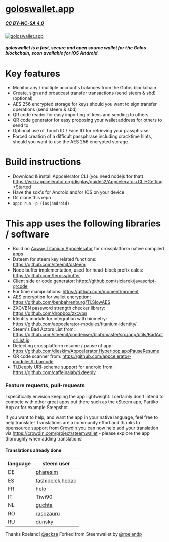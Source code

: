 # [goloswallet.app](https://goloswallet.app)
##### [CC BY-NC-SA 4.0](https://creativecommons.org/licenses/by-nc-sa/4.0/)

[![goloswallet.app](https://steemwallet.app/images/social_fb.jpg)](https://steemwallet.app)

##### goloswallet is a fast, secure and open source wallet for the Golos blockchain, soon available for iOS Android.

# Key features
  - Monitor any / multiple account's balances from the Golos blockchain
  - Create, sign and broadcast transfer transactions (send steem & sbd) (optional)
  - AES 256 encrypted storage for keys should you want to sign transfer operations (send steem & sbd)
  - QR code reader for easy importing of keys and sending to others
  - QR code generator for easy proposing your wallet address for others to send to
  - Optional use of Touch ID / Face ID for retrieving your passphrase
  - Forced creation of a difficult passphrase including cracktime hints, should you want to use the AES 256 encrypted storage.

# Build instructions
  - Download & install Appcelerator CLI (you need nodejs for that): https://wiki.appcelerator.org/display/guides2/Appcelerator+CLI+Getting+Started
  - Have the sdk's for Android and/or IOS on your device
  - Git clone this repo
  - `appc run -p (ios|android)`


# This app uses the following libraries / software
  - Build on [Axway Titanium Appcelerator](https://github.com/appcelerator/titanium_mobile) for crossplatform native compiled apps
  - Dsteem for steem key related functions: https://github.com/steemit/dsteem
  - Node buffer implementation, used for head-block prefix calcs: https://github.com/feross/buffer
  - Client side qr code generator: https://github.com/siciarek/javascript-qrcode
  - For time manipulations: https://github.com/moment/moment
  - AES encryption for wallet encryption: https://github.com/benbahrenburg/Ti.SlowAES
  - ZXCVBN password strength checker library: https://github.com/dropbox/zxcvbn
  - Identity module for integration with biometry: https://github.com/appcelerator-modules/titanium-identity/
  - Steem's Bad Actors List from: https://github.com/steemit/condenser/blob/master/src/app/utils/BadActorList.js
  - Detecting crossplatform resume / pause of app: https://github.com/dieskim/Appcelerator.Hyperloop.appPauseResume
  - QR code scanner from: https://github.com/appcelerator-modules/ti.barcode
  - Ti.Deeply URI-scheme support for android from: https://github.com/caffeinalab/ti.deeply

### Feature requests, pull-requests

I specifically envision keeping the app lightweight. I certainly don't intend to compete with other great apps out there such as the eSteem app, Partiko App or for example Steepshot.

If you want to help, and want the app in your native language, feel free to help translate!
Translations are a community effort and thanks to opensource support from [Crowdin](https://crowdin.com/project/steemwallet) you can now help add your translation via https://crowdin.com/project/steemwallet - please explore the app thoroughly when adding translations!

#### Translations already done

| language 	| steem user                                    	|
|----------	|-----------------------------------------------	|
| DE       	| [pharesim](https://steemit.com/@pharesim)     	|
| ES       	| [tashidelek](https://steemit.com/@tashidelek),[hedac](https://steemit.com/@hedac) 	|
| FR       	| [helo](https://steemit.com/@helo)             	|
| IT       	| Tiwi90             	                            |
| NL       	| [guchte](https://steemit.com/@guchte)		        |
| RO       	| [rasozauru](https://steemit.com/@rasozauru)		  |
| RU       	| [dunsky](https://steemit.com/@dunsky)		        |

Thanks Roeland! [@ackza](https://steemit.com/@ackza)
Forked from Steemwallet by [@roelandp](https://steemit.com/@roelandp)
